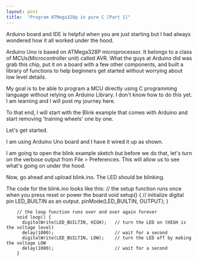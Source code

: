 ```yaml
---
layout: post
title:  "Program ATMega328p in pure C [Part 1]"
---
```


Arduino board and IDE is helpful when you are just starting but I had always wondered how it all worked under the hood.

Arduino Uno is based on ATMega328P microprocessor. It belongs to a class of MCUs(Microcontroller unit) called AVR. What the guys at Arduino did was grab this chip, put it on a board with a few other components, and built a library of functions to help beginners get started without worrying about low level details.

My goal is to be able to program a MCU directly using C programming language without relying on Arduino Library. I don't know how to do this yet. I am learning and I will post my journey here.

To that end, I will start with the Blink example that comes with Arduino and start removing 'training wheels' one by one.

Let's get started.

I am using Arduino Uno board and I have it wired it up as shown.

<picture of blink circuit>
  
 I am going to open the blink example sketch but before we do that, let's turn on the verbose output
 from File > Preferences. This will allow us to see what's going on under the hood.
  
 Now, go ahead and upload blink.ino. The LED should be blinking.
  
 The code for the blink.ino looks like this:
    // the setup function runs once when you press reset or power the board
        void setup() {
          // initialize digital pin LED_BUILTIN as an output.
          pinMode(LED_BUILTIN, OUTPUT);
        }

        // the loop function runs over and over again forever
        void loop() {
          digitalWrite(LED_BUILTIN, HIGH);   // turn the LED on (HIGH is the voltage level)
          delay(1000);                       // wait for a second
          digitalWrite(LED_BUILTIN, LOW);    // turn the LED off by making the voltage LOW
          delay(1000);                       // wait for a second
        } 
 





